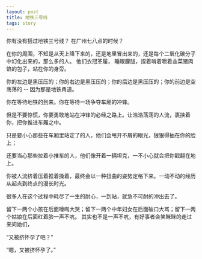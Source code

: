 ```yaml
---
layout: post
title: 地铁三号线
tags: story
---
```


你有没有搭过地铁三号线？ 在广州七八点的时候？

在你的周围，不知是从天上降下来的，还是地里冒出来的，还是每个二氧化碳分子中幻化出来的，那么多的人。 他们衣冠革履， 睡眼朦胧，捏着啃着嚼着韭菜猪肉馅的包子，站在你的身旁。


你的左边是黑压压的；你的右边是黑压压的；你的后边是黑压压的；你的前边是空荡荡的 --  因为那是地铁甬道。

你在等待地铁的到来。你在等待一场争夺车厢的冲锋。

但是不要惊慌，你要勇敢地站在冲锋的必经之路上。让浩浩荡荡的人流，裹挟着你，把你推进车厢之中。

只是要小心那些在车厢里站定了的人，他们会甩开不屑的眼光，狠狠得抽在你的脸上；

还要当心那些拉着小推车的人，他们像开着一辆坦克，一不小心就会把你戳翻在地上。

你被人流挤着压着推着搡着，最终会以一种扭曲的姿势定格下来。一动不动的经历从起点到终点的漫长时光。

很多人在这个过程中耗尽了一生的耐心，一到站，就急不可耐的冲出去了。

留下一两个小孩在后面嚎啕大哭；留下一两个中年妇女在后面破口大骂；留下一两个姑娘在后面红着脸一声不吭。 其实也不是一声不吭，有好事者会笑眯眯的走过来问她们，

“又被挤怀孕了吧？”

“嗯，又被挤怀孕了。”
